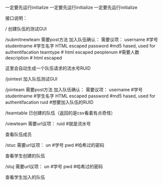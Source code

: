 一定要先运行initialize
一定要先运行initialize
一定要先运行initialize




接口说明：

/
创建队伍的测试GUI

/submitnewteam
需要post方法
加入队伍确认：
需要议项：
username         #学号
studentname   #学生名字 HTML escaped
password         #md5 hased, used for authentifacation
teamtype         # html escaped
peoplenum      #需要人数
description       # html escaped

这里会自动生成一个队伍请求的流水号RUID


/jointest
加入队伍测试GUI

/jointeam
需要post方法
加入队伍确认：
需要议项：
username         #学号
studentname   #学生名字 HTML escaped
password         #md5 hased, used for authentifacation
ruid        	        #想要加入队伍的RUID



/teamtable
已创建的队伍（返回的是csv看着有点奇怪）

/viewteam
需要url议项：
ruid   #就是流水号

查看队伍成员

/stuc
需要url议项：
un   #学号
pwd  #哈希过的密码

查看学生创建的队伍


/stuj
需要url议项：
un   #学号
pwd  #哈希过的密码

查看学生加入的队伍